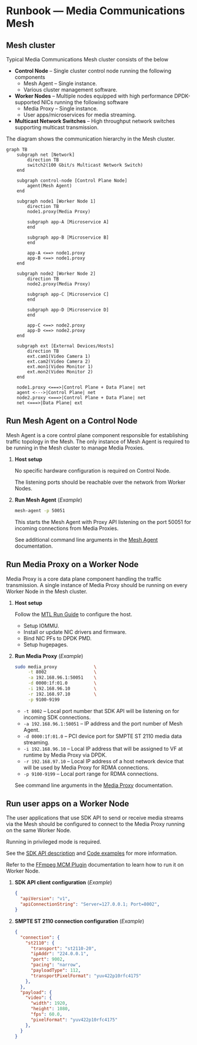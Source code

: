 # Runbook — Media Communications Mesh

## Mesh cluster

Typical Media Communications Mesh cluster consists of the below
* **Control Node** – Single cluster control node running the following components
   * Mesh Agent – Single instance.
   * Various cluster management software.
* **Worker Nodes** – Multiple nodes equipped with high performance DPDK-supported NICs running the following software
   * Media Proxy – Single instance.
   * User apps/microservices for media streaming.
* **Multicast Network Switches** – High throughput network switches supporting multicast transmission.

The diagram shows the communication hierarchy in the Mesh cluster.

```mermaid
graph TB
    subgraph net [Network]
        direction TB
        switch2(100 Gbit/s Multicast Network Switch)
    end

    subgraph control-node [Control Plane Node]
        agent(Mesh Agent)
    end

    subgraph node1 [Worker Node 1]
        direction TB
        node1.proxy(Media Proxy)

        subgraph app-A [Microservice A]
        end

        subgraph app-B [Microservice B]
        end

        app-A <==> node1.proxy
        app-B <==> node1.proxy
    end

    subgraph node2 [Worker Node 2]
        direction TB
        node2.proxy(Media Proxy)

        subgraph app-C [Microservice C]
        end

        subgraph app-D [Microservice D]
        end

        app-C <==> node2.proxy
        app-D <==> node2.proxy
    end

    subgraph ext [External Devices/Hosts]
        direction TB
        ext.cam1(Video Camera 1)
        ext.cam2(Video Camera 2)
        ext.mon1(Video Monitor 1)
        ext.mon2(Video Monitor 2)
    end

    node1.proxy <===>|Control Plane + Data Plane| net
    agent <--->|Control Plane| net
    node2.proxy <===>|Control Plane + Data Plane| net
    net <===>|Data Plane| ext
```

## Run Mesh Agent on a Control Node

Mesh Agent is a core control plane component responsible for establishing traffic topology in the Mesh.
The only instance of Mesh Agent is required to be running in the Mesh cluster to manage Media Proxies.

1. **Host setup**

    No specific hardware configuration is required on Control Node.
    
    The listening ports should be reachable over the network from Worker Nodes.

1. **Run Mesh Agent** (*Example*)

    ```bash
    mesh-agent -p 50051
    ```

    This starts the Mesh Agent with Proxy API listening on the port 50051 for incoming connections from Media Proxies.

    See additional command line arguments in the [Mesh Agent](MeshAgent.md) documentation.


## Run Media Proxy on a Worker Node

Media Proxy is a core data plane component handling the traffic transmission. A single instance of Media Proxy
should be running on every Worker Node in the Mesh cluster.

1. **Host setup**

   Follow the [MTL Run Guide](https://github.com/OpenVisualCloud/Media-Transport-Library/blob/main/doc/run.md) to configure the host.
   * Setup IOMMU.
   * Install or update NIC drivers and firmware.
   * Bind NIC PFs to DPDK PMD.
   * Setup hugepages.

1. **Run Media Proxy** (*Example*)

    ```bash
    sudo media_proxy              \
         -t 8002                  \
         -a 192.168.96.1:50051    \
         -d 0000:1f:01.0          \
         -i 192.168.96.10         \
         -r 192.168.97.10         \
         -p 9100-9199
    ```

    * `-t 8002` – Local port number that SDK API will be listening on for incoming SDK connections.
    * `-a 192.168.96.1:50051` – IP address and the port number of Mesh Agent.
    * `-d 0000:1f:01.0` – PCI device port for SMPTE ST 2110 media data streaming.
    * `-i 192.168.96.10` – Local IP address that will be assigned to VF at runtime by Media Proxy via DPDK.
    * `-r 192.168.97.10` – Local IP address of a host network device that will be used by Media Proxy for RDMA connections.
    * `-p 9100-9199` – Local port range for RDMA connections.

    See command line arguments in the [Media Proxy]() documentation.


## Run user apps on a Worker Node

The user applications that use SDK API to send or receive media streams via the Mesh
should be configured to connect to the Media Proxy running on the same Worker Node.

Running in privileged mode is required.

See the [SDK API description](SDK_API_Definition.md) and [Code examples](SDK_API_Examples.md)
for more information.

Refer to the [FFmpeg MCM Plugin](FFmpegPlugin.md) documentation to learn how to run it on Worker Node.

   1. **SDK API client configuration** (*Example*)
      ```json
      {
        "apiVersion": "v1",
        "apiConnectionString": "Server=127.0.0.1; Port=8002",
      }
      ```

   1. **SMPTE ST 2110 connection configuration** (*Example*)
      ```json
      {
        "connection": {
          "st2110": {
            "transport": "st2110-20",
            "ipAddr": "224.0.0.1",
            "port": 9002,
            "pacing": "narrow",
            "payloadType": 112,
            "transportPixelFormat": "yuv422p10rfc4175"
          },
        },
        "payload": {
          "video": {
            "width": 1920,
            "height": 1080,
            "fps": 60.0,
            "pixelFormat": "yuv422p10rfc4175"
          },
        }
      }
      ```

<!-- References -->
[license-img]: https://img.shields.io/badge/License-BSD_3--Clause-blue.svg
[license]: https://opensource.org/license/bsd-3-clause
